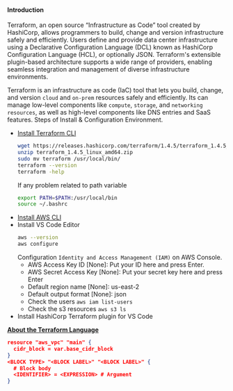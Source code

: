 #### Introduction
Terraform, an open source “Infrastructure as Code” tool created by HashiCorp, allows programmers to build, change and version infrastructure safely and efficiently. Users define and provide data center infrastructure using a Declarative Configuration Language (DCL) known as HashiCorp Configuration Language (HCL), or optionally JSON. Terraform's extensible plugin-based architecture supports a wide range of providers, enabling seamless integration and management of diverse infrastructure environments.

Terraform is an infrastructure as code (IaC) tool that lets you build, change, and version `cloud` and `on-prem` resources safely and efficiently. Its can manage low-level components like `compute`, `storage`, and `networking resources`, as well as high-level components like DNS entries and SaaS features. Steps of Install & Configuration Environment.
- [Install Terraform CLI]((https://developer.hashicorp.com/terraform/install))
  ```bash
  wget https://releases.hashicorp.com/terraform/1.4.5/terraform_1.4.5_linux_amd64.zip
  unzip terraform_1.4.5_linux_amd64.zip
  sudo mv terraform /usr/local/bin/
  terraform --version
  terraform -help
  ```
  If any problem related to path variable
  ```bash
  export PATH=$PATH:/usr/local/bin
  source ~/.bashrc
  ```
- [Install AWS CLI](https://docs.aws.amazon.com/cli/latest/userguide/getting-started-install.html)
- Install VS Code Editor
  ```bash
  aws --version
  aws configure
  ```
  Configuration `Identity and Access Management (IAM)` on AWS Console.
  - AWS Access Key ID [None]: Put your ID here and press Enter.
  - AWS Secret Access Key [None]: Put your secret key here and press Enter
  - Default region name [None]: us-east-2
  - Default output format [None]: json
  - Check the users `aws iam list-users`
  - Check the s3 resources `aws s3 ls`
- Install HashiCorp Terraform plugin for VS Code

**[About the Terraform Language](https://developer.hashicorp.com/terraform/language)**
```json
resource "aws_vpc" "main" {
  cidr_block = var.base_cidr_block
}
<BLOCK TYPE> "<BLOCK LABEL>" "<BLOCK LABEL>" {
  # Block body
  <IDENTIFIER> = <EXPRESSION> # Argument
}
```